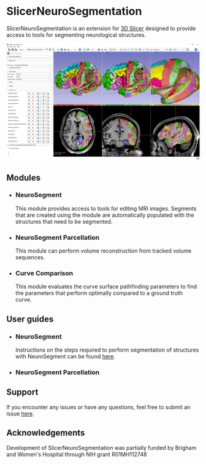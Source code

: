 # SlicerNeuroSegmentation

SlicerNeuroSegmentation is an extension for [3D Slicer](http://slicer.org) designed to provide access to tools for segmenting neurological structures.

![Screenshot of SlicerNeuroSegmentation extension](Images/ScreenShots/NeuroSegmentParcellation_1.png)

## Modules

- ### NeuroSegment
  This module provides access to tools for editing MRI images. Segments that are created using the module are automatically populated with the structures that need to be segmented.

- ### NeuroSegment Parcellation
  This module can perform volume reconstruction from tracked volume sequences.

- ### Curve Comparison
  This module evaluates the curve surface pathfinding parameters to find the parameters that perform optimally compared to a ground truth curve.

## User guides

- ### NeuroSegment
  Instructions on the steps required to perform segmentation of structures with NeuroSegment can be found [here](docs/General%20Segmentation.md).

- ### NeuroSegment Parcellation

## Support

If you encounter any issues or have any questions, feel free to submit an issue [here](https://github.com/PerkLab/SlicerNeuroSegmentation/issues/new).

## Acknowledgements

Development of SlicerNeuroSegmentation was partially funded by Brigham and Women's Hospital through NIH grant R01MH112748
